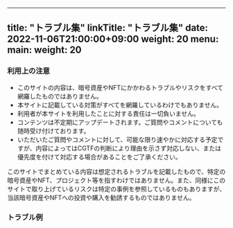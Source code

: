 
---
title: "トラブル集"
linkTitle: "トラブル集"
date: 2022-11-06T21:00:00+09:00
weight: 20
menu:
  main:
    weight: 20
---

<h3>利用上の注意</h3>
<ul>
    <li>このサイトの内容は、暗号資産やNFTにかかわるトラブルやリスクをすべて網羅したものではありません。</li>
	<li>本サイトに記載している対策がすべてを網羅しているわけでもありません。</li>
	<li>利用者が本サイトを利用したことに対する責任は一切負いません。</li>
	<li>コンテンツは不定期にアップデートされます。ご質問やコメントについても随時受け付けております。</li>
	<li>いただいたご質問やコメントに対して、可能な限り速やかに対応する予定ですが、内容によってはCGTFの判断により理由を示さず対応しない、または優先度を付けて対応する場合があることをご了承ください。</li>
</ul>
<p>このサイトでまとめている内容は想定されるトラブルを記載したもので、特定の暗号資産やNFT、プロジェクト等を指すわけではありません。また、同様にこのサイトで取り上げているリスクは特定の事例を参照しているものもありますが、当該暗号資産やNFTへの投資や購入を勧誘するものではありません。</p>

### トラブル例